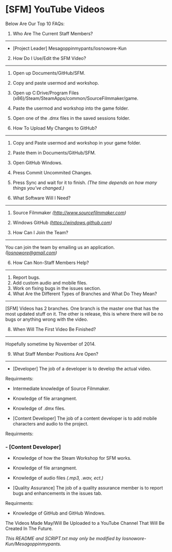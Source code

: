 [SFM] YouTube Videos 
====================
Below Are Our Top 10 FAQs:

1. Who Are The Current Staff Members?
-------------------------------------
- [Project Leader] Mesagoppinmypants/Iosnowore-Kun

2. How Do I Use/Edit the SFM Video?
-----------------------------------
1. Open up Documents/GitHub/SFM.
2. Copy and paste usermod and workshop.
3. Open up C:Drive/Program Files (x86)/Steam/SteamApps/common/SourceFilmmaker/game.
4. Paste the usermod and workshop into the game folder.
5. Open one of the .dmx files in the saved sessions folder.

3. How To Upload My Changes to GitHub?
--------------------------------------
1. Copy and Paste usermod and workshop in your game folder.
2. Paste them in Documents/GitHub/SFM.
3. Open GitHub Windows.
4. Press Commit Uncommited Changes.
5. Press Sync and wait for it to finish. *(The time depends on how many things you've changed.)*

4. What Software Will I Need?
-----------------------------
1. Source Filmmaker *(http://www.sourcefilmmaker.com)*
2. Windows GitHub *(https://windows.github.com)*

5. How Can I Join the Team?
---------------------------
You can join the team by emailing us an application. *(Iosnowore@gmail.com)*

6. How Can Non-Staff Members Help?
----------------------------------
1. Report bugs.
2. Add custom audio and mobile files.
3. Work on fixing bugs in the issues section.
4. What Are the Different Types of Branches and What Do They Mean?
------------------------------------------------------------------
[SFM] Videos has 2 branches. One branch is the master one that has the most updated stuff on it.
The other is release, this is where there will be no bugs or anything wrong with the video.

8. When Will The First Video Be Finished?
-----------------------------------------
Hopefully sometime by November of 2014.

9. What Staff Member Positions Are Open?
----------------------------------------
- [Developer]
The job of a developer is to develop the actual video.

Requirments:
- Intermediate knowledge of Source Filmmaker.
- Knowledge of file arrangment.
- Knowledge of .dmx files.

- [Content Developer]
The job of a content developer is to add mobile characters and audio to the project.

Requirments:
### - [Content Developer]
- Knowledge of how the Steam Workshop for SFM works.
- Knowledge of file arrangment.
- Knowledge of audio files *(.mp3, .wav, ect.)*

- [Quality Assurance]
The job of a quality assurance member is to report bugs and enhancements in the issues tab.

Requirments:
- Knowledge of GitHub and GitHub Windows.

The Videos Made May/Will Be Uploaded to a YouTube Channel That Will Be Created In The Future.

*This README and SCRIPT.txt may only be modified by Iosnowore-Kun/Mesagoppinmypants.*
